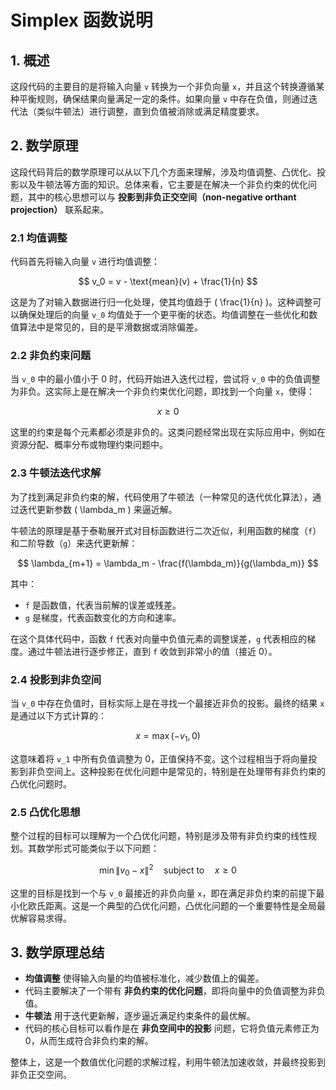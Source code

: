 # Simplex 函数说明

## 1. 概述

这段代码的主要目的是将输入向量 `v` 转换为一个非负向量 `x`，并且这个转换遵循某种平衡规则，确保结果向量满足一定的条件。如果向量 `v` 中存在负值，则通过迭代法（类似牛顿法）进行调整，直到负值被消除或满足精度要求。

## 2. 数学原理

这段代码背后的数学原理可以从以下几个方面来理解，涉及均值调整、凸优化、投影以及牛顿法等方面的知识。总体来看，它主要是在解决一个非负约束的优化问题，其中的核心思想可以与 **投影到非负正交空间（non-negative orthant projection）** 联系起来。

### 2.1 均值调整

代码首先将输入向量 `v` 进行均值调整：

$$
v_0 = v - \text{mean}(v) + \frac{1}{n}
$$

这是为了对输入数据进行归一化处理，使其均值趋于 \( \frac{1}{n} \)。这种调整可以确保处理后的向量 `v_0` 均值处于一个更平衡的状态。均值调整在一些优化和数值算法中是常见的，目的是平滑数据或消除偏差。

### 2.2 非负约束问题

当 `v_0` 中的最小值小于 0 时，代码开始进入迭代过程，尝试将 `v_0` 中的负值调整为非负。这实际上是在解决一个非负约束优化问题，即找到一个向量 `x`，使得：

$$
x \geq 0
$$

这里的约束是每个元素都必须是非负的。这类问题经常出现在实际应用中，例如在资源分配、概率分布或物理约束问题中。

### 2.3 牛顿法迭代求解

为了找到满足非负约束的解，代码使用了牛顿法（一种常见的迭代优化算法），通过迭代更新参数 \( \lambda_m \) 来逼近解。

牛顿法的原理是基于泰勒展开式对目标函数进行二次近似，利用函数的梯度（`f`）和二阶导数（`g`）来迭代更新解：

$$
\lambda_{m+1} = \lambda_m - \frac{f(\lambda_m)}{g(\lambda_m)}
$$

其中：
- `f` 是函数值，代表当前解的误差或残差。
- `g` 是梯度，代表函数变化的方向和速率。

在这个具体代码中，函数 `f` 代表对向量中负值元素的调整误差，`g` 代表相应的梯度。通过牛顿法进行逐步修正，直到 `f` 收敛到非常小的值（接近 0）。

### 2.4 投影到非负空间

当 `v_0` 中存在负值时，目标实际上是在寻找一个最接近非负的投影。最终的结果 `x` 是通过以下方式计算的：

$$
x = \max(-v_1, 0)
$$

这意味着将 `v_1` 中所有负值调整为 0，正值保持不变。这个过程相当于将向量投影到非负空间上。这种投影在优化问题中是常见的，特别是在处理带有非负约束的凸优化问题时。

### 2.5 凸优化思想

整个过程的目标可以理解为一个凸优化问题，特别是涉及带有非负约束的线性规划。其数学形式可能类似于以下问题：

$$
\min \|v_0 - x\|^2 \quad \text{subject to} \quad x \geq 0
$$

这里的目标是找到一个与 `v_0` 最接近的非负向量 `x`，即在满足非负约束的前提下最小化欧氏距离。这是一个典型的凸优化问题，凸优化问题的一个重要特性是全局最优解容易求得。

## 3. 数学原理总结

- **均值调整** 使得输入向量的均值被标准化，减少数值上的偏差。
- 代码主要解决了一个带有 **非负约束的优化问题**，即将向量中的负值调整为非负值。
- **牛顿法** 用于迭代更新解，逐步逼近满足约束条件的最优解。
- 代码的核心目标可以看作是在 **非负空间中的投影** 问题，它将负值元素修正为 0，从而生成符合非负约束的解。

整体上，这是一个数值优化问题的求解过程，利用牛顿法加速收敛，并最终投影到非负正交空间。